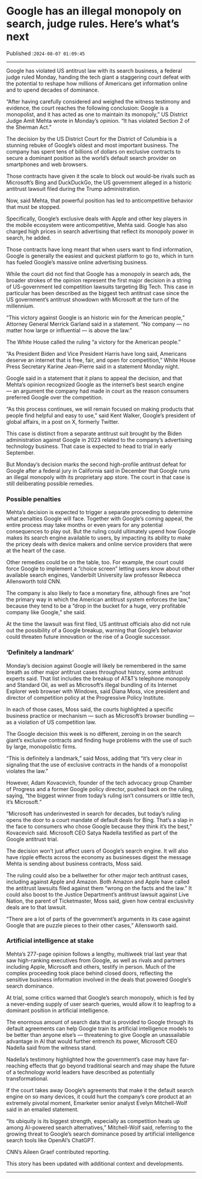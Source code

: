 # Google has an illegal monopoly on search, judge rules. Here’s what’s next

Published :`2024-08-07 01:09:45`

---

Google has violated US antitrust law with its search business, a federal judge ruled Monday, handing the tech giant a staggering court defeat with the potential to reshape how millions of Americans get information online and to upend decades of dominance.

“After having carefully considered and weighed the witness testimony and evidence, the court reaches the following conclusion: Google is a monopolist, and it has acted as one to maintain its monopoly,” US District Judge Amit Mehta wrote in Monday’s opinion. “It has violated Section 2 of the Sherman Act.”

The decision by the US District Court for the District of Columbia is a stunning rebuke of Google’s oldest and most important business. The company has spent tens of billions of dollars on exclusive contracts to secure a dominant position as the world’s default search provider on smartphones and web browsers.

Those contracts have given it the scale to block out would-be rivals such as Microsoft’s Bing and DuckDuckGo, the US government alleged in a historic antitrust lawsuit filed during the Trump administration.

Now, said Mehta, that powerful position has led to anticompetitive behavior that must be stopped.

Specifically, Google’s exclusive deals with Apple and other key players in the mobile ecosystem were anticompetitive, Mehta said. Google has also charged high prices in search advertising that reflect its monopoly power in search, he added.

Those contracts have long meant that when users want to find information, Google is generally the easiest and quickest platform to go to, which in turn has fueled Google’s massive online advertising business.

While the court did not find that Google has a monopoly in search ads, the broader strokes of the opinion represent the first major decision in a string of US-government led competition lawsuits targeting Big Tech. This case in particular has been described as the biggest tech antitrust case since the US government’s antitrust showdown with Microsoft at the turn of the millennium.

“This victory against Google is an historic win for the American people,” Attorney General Merrick Garland said in a statement. “No company — no matter how large or influential — is above the law.”

The White House called the ruling “a victory for the American people.”

“As President Biden and Vice President Harris have long said, Americans deserve an internet that is free, fair, and open for competition,” White House Press Secretary Karine Jean-Pierre said in a statement Monday night.

Google said in a statement that it plans to appeal the decision, and that Mehta’s opinion recognized Google as the internet’s best search engine — an argument the company had made in court as the reason consumers preferred Google over the competition.

“As this process continues, we will remain focused on making products that people find helpful and easy to use,” said Kent Walker, Google’s president of global affairs, in a post on X, formerly Twitter.

This case is distinct from a separate antitrust suit brought by the Biden administration against Google in 2023 related to the company’s advertising technology business. That case is expected to head to trial in early September.

But Monday’s decision marks the second high-profile antitrust defeat for Google after a federal jury in California said in December that Google runs an illegal monopoly with its proprietary app store. The court in that case is still deliberating possible remedies.

### Possible penalties

Mehta’s decision is expected to trigger a separate proceeding to determine what penalties Google will face. Together with Google’s coming appeal, the entire process may take months or even years for any potential consequences to play out. But the ruling could ultimately upend how Google makes its search engine available to users, by impacting its ability to make the pricey deals with device makers and online service providers that were at the heart of the case.

Other remedies could be on the table, too. For example, the court could force Google to implement a “choice screen” letting users know about other available search engines, Vanderbilt University law professor Rebecca Allensworth told CNN.

The company is also likely to face a monetary fine, although fines are “not the primary way in which the American antitrust system enforces the law,” because they tend to be a “drop in the bucket for a huge, very profitable company like Google,” she said.

At the time the lawsuit was first filed, US antitrust officials also did not rule out the possibility of a Google breakup, warning that Google’s behavior could threaten future innovation or the rise of a Google successor.

### ‘Definitely a landmark’

Monday’s decision against Google will likely be remembered in the same breath as other major antitrust cases throughout history, some antitrust experts said. That list includes the breakup of AT&T’s telephone monopoly and Standard Oil, as well as Microsoft’s illegal bundling of its Internet Explorer web browser with Windows, said Diana Moss, vice president and director of competition policy at the Progressive Policy Institute.

In each of those cases, Moss said, the courts highlighted a specific business practice or mechanism — such as Microsoft’s browser bundling — as a violation of US competition law.

The Google decision this week is no different, zeroing in on the search giant’s exclusive contracts and finding huge problems with the use of such by large, monopolistic firms.

“This is definitely a landmark,” said Moss, adding that “it’s very clear in signaling that the use of exclusive contracts in the hands of a monopolist violates the law.”

However, Adam Kovacevich, founder of the tech advocacy group Chamber of Progress and a former Google policy director, pushed back on the ruling, saying, “the biggest winner from today’s ruling isn’t consumers or little tech, it’s Microsoft.”

“Microsoft has underinvested in search for decades, but today’s ruling opens the door to a court mandate of default deals for Bing. That’s a slap in the face to consumers who chose Google because they think it’s the best,” Kovacevich said. Microsoft CEO Satya Nadella testified as part of the Google antitrust trial.

The decision won’t just affect users of Google’s search engine. It will also have ripple effects across the economy as businesses digest the message Mehta is sending about business contracts, Moss said.

The ruling could also be a bellwether for other major tech antitrust cases, including against Apple and Amazon. Both Amazon and Apple have called the antitrust lawsuits filed against them “wrong on the facts and the law.” It could also boost to the Justice Department’s antitrust lawsuit against Live Nation, the parent of Ticketmaster, Moss said, given how central exclusivity deals are to that lawsuit.

“There are a lot of parts of the government’s arguments in its case against Google that are puzzle pieces to their other cases,” Allensworth said.

### Artificial intelligence at stake

Mehta’s 277-page opinion follows a lengthy, multiweek trial last year that saw high-ranking executives from Google, as well as rivals and partners including Apple, Microsoft and others, testify in person. Much of the complex proceeding took place behind closed doors, reflecting the sensitive business information involved in the deals that powered Google’s search dominance.

At trial, some critics warned that Google’s search monopoly, which is fed by a never-ending supply of user search queries, would allow it to leapfrog to a dominant position in artificial intelligence.

The enormous amount of search data that is provided to Google through its default agreements can help Google train its artificial intelligence models to be better than anyone else’s — threatening to give Google an unassailable advantage in AI that would further entrench its power, Microsoft CEO Nadella said from the witness stand.

Nadella’s testimony highlighted how the government’s case may have far-reaching effects that go beyond traditional search and may shape the future of a technology world leaders have described as potentially transformational.

If the court takes away Google’s agreements that make it the default search engine on so many devices, it could hurt the company’s core product at an extremely pivotal moment, Emarketer senior analyst Evelyn Mitchell-Wolf said in an emailed statement.

“Its ubiquity is its biggest strength, especially as competition heats up among AI-powered search alternatives,” Mitchell-Wolf said, referring to the growing threat to Google’s search dominance posed by artificial intelligence search tools like OpenAI’s ChatGPT.

CNN’s Aileen Graef contributed reporting.

This story has been updated with additional context and developments.

---

